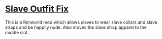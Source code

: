# [Slave Outfit Fix](https://steamcommunity.com/sharedfiles/filedetails/?id=2926945131)

This is a Rimworld mod which allows slaves to wear slave collars and slave straps and be happily nude. Also moves the slave strap apparel to the middle slot.

